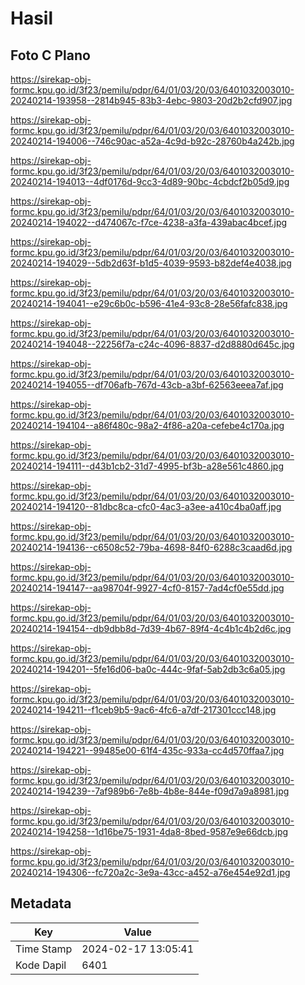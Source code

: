# Hasil

## Foto C Plano

https://sirekap-obj-formc.kpu.go.id/3f23/pemilu/pdpr/64/01/03/20/03/6401032003010-20240214-193958--2814b945-83b3-4ebc-9803-20d2b2cfd907.jpg

https://sirekap-obj-formc.kpu.go.id/3f23/pemilu/pdpr/64/01/03/20/03/6401032003010-20240214-194006--746c90ac-a52a-4c9d-b92c-28760b4a242b.jpg

https://sirekap-obj-formc.kpu.go.id/3f23/pemilu/pdpr/64/01/03/20/03/6401032003010-20240214-194013--4df0176d-9cc3-4d89-90bc-4cbdcf2b05d9.jpg

https://sirekap-obj-formc.kpu.go.id/3f23/pemilu/pdpr/64/01/03/20/03/6401032003010-20240214-194022--d474067c-f7ce-4238-a3fa-439abac4bcef.jpg

https://sirekap-obj-formc.kpu.go.id/3f23/pemilu/pdpr/64/01/03/20/03/6401032003010-20240214-194029--5db2d63f-b1d5-4039-9593-b82def4e4038.jpg

https://sirekap-obj-formc.kpu.go.id/3f23/pemilu/pdpr/64/01/03/20/03/6401032003010-20240214-194041--e29c6b0c-b596-41e4-93c8-28e56fafc838.jpg

https://sirekap-obj-formc.kpu.go.id/3f23/pemilu/pdpr/64/01/03/20/03/6401032003010-20240214-194048--22256f7a-c24c-4096-8837-d2d8880d645c.jpg

https://sirekap-obj-formc.kpu.go.id/3f23/pemilu/pdpr/64/01/03/20/03/6401032003010-20240214-194055--df706afb-767d-43cb-a3bf-62563eeea7af.jpg

https://sirekap-obj-formc.kpu.go.id/3f23/pemilu/pdpr/64/01/03/20/03/6401032003010-20240214-194104--a86f480c-98a2-4f86-a20a-cefebe4c170a.jpg

https://sirekap-obj-formc.kpu.go.id/3f23/pemilu/pdpr/64/01/03/20/03/6401032003010-20240214-194111--d43b1cb2-31d7-4995-bf3b-a28e561c4860.jpg

https://sirekap-obj-formc.kpu.go.id/3f23/pemilu/pdpr/64/01/03/20/03/6401032003010-20240214-194120--81dbc8ca-cfc0-4ac3-a3ee-a410c4ba0aff.jpg

https://sirekap-obj-formc.kpu.go.id/3f23/pemilu/pdpr/64/01/03/20/03/6401032003010-20240214-194136--c6508c52-79ba-4698-84f0-6288c3caad6d.jpg

https://sirekap-obj-formc.kpu.go.id/3f23/pemilu/pdpr/64/01/03/20/03/6401032003010-20240214-194147--aa98704f-9927-4cf0-8157-7ad4cf0e55dd.jpg

https://sirekap-obj-formc.kpu.go.id/3f23/pemilu/pdpr/64/01/03/20/03/6401032003010-20240214-194154--db9dbb8d-7d39-4b67-89f4-4c4b1c4b2d6c.jpg

https://sirekap-obj-formc.kpu.go.id/3f23/pemilu/pdpr/64/01/03/20/03/6401032003010-20240214-194201--5fe16d06-ba0c-444c-9faf-5ab2db3c6a05.jpg

https://sirekap-obj-formc.kpu.go.id/3f23/pemilu/pdpr/64/01/03/20/03/6401032003010-20240214-194211--f1ceb9b5-9ac6-4fc6-a7df-217301ccc148.jpg

https://sirekap-obj-formc.kpu.go.id/3f23/pemilu/pdpr/64/01/03/20/03/6401032003010-20240214-194221--99485e00-61f4-435c-933a-cc4d570ffaa7.jpg

https://sirekap-obj-formc.kpu.go.id/3f23/pemilu/pdpr/64/01/03/20/03/6401032003010-20240214-194239--7af989b6-7e8b-4b8e-844e-f09d7a9a8981.jpg

https://sirekap-obj-formc.kpu.go.id/3f23/pemilu/pdpr/64/01/03/20/03/6401032003010-20240214-194258--1d16be75-1931-4da8-8bed-9587e9e66dcb.jpg

https://sirekap-obj-formc.kpu.go.id/3f23/pemilu/pdpr/64/01/03/20/03/6401032003010-20240214-194306--fc720a2c-3e9a-43cc-a452-a76e454e92d1.jpg


## Metadata

| Key        | Value               |
| ---------- | ------------------- |
| Time Stamp | 2024-02-17 13:05:41 |
| Kode Dapil | 6401                |



